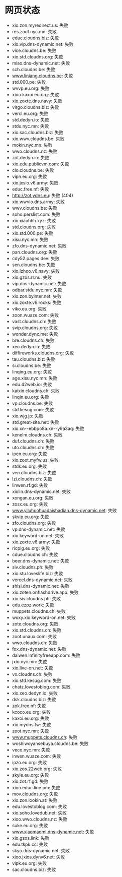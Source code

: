 # 网页状态
- xio.zon.myredirect.us: 失败
- res.zoot.nyc.mn: 失败
- educ.cloudns.biz: 失败
- xio.vip.dns-dynamic.net: 失败
- vice.cloudns.be: 失败
- xio.std.cloudns.org: 失败
- miao.dns-dynamic.net: 失败
- sch.cloudns.be: 失败
- www.liniang.cloudns.be: 失败
- std.000.pe: 失败
- wvvp.eu.org: 失败
- xioo.kaxoi.eu.org: 失败
- xio.zoxte.dns.navy: 失败
- virgo.cloudns.biz: 失败
- vercl.eu.org: 失败
- std.dedyn.io: 失败
- stdu.nyc.mn: 失败
- xio.sac.cloudns.biz: 失败
- xio.wwv.cloudns.be: 失败
- mokin.nyc.mn: 失败
- wwo.cloudns.nz: 失败
- zot.dedyn.io: 失败
- xio.edu.publicvm.com: 失败
- clo.cloudns.be: 失败
- vipn.eu.org: 失败
- xio.jxsio.v6.army: 失败
- educ.free.nf: 失败
- http://zot.ydns.eu: 失败 (404)
- xio.wwvio.dns.army: 失败
- wwv.cloudns.be: 失败
- soho.perslist.com: 失败
- xio.xiaohhh.xyz: 失败
- std.cloudns.org: 失败
- xio.std.000.pe: 失败
- xisu.nyc.mn: 失败
- zfo.dns-dynamic.net: 失败
- pan.cloudns.org: 失败
- cdy52.pages.dev: 失败
- sen.cloudns.be: 失败
- xio.lzhoo.v6.navy: 失败
- xio.gzos.rr.nu: 失败
- vip.dns-dynamic.net: 失败
- odbar.stdu.nyc.mn: 失败
- xio.zon.byinter.net: 失败
- xio.zoxte.v6.rocks: 失败
- viko.eu.org: 失败
- zoon.wuaze.com: 失败
- vast.cloudns.ch: 失败
- svip.cloudns.org: 失败
- wonder.dynx.me: 失败
- bre.cloudns.ch: 失败
- xeo.dedyn.io: 失败
- diffireworks.cloudns.org: 失败
- tau.cloudns.biz: 失败
- si.cloudns.be: 失败
- linqing.eu.org: 失败
- age.xisu.nyc.mn: 失败
- edu.42web.io: 失败
- kaixin.cloudns.ch: 失败
- linqin.eu.org: 失败
- vp.cloudns.be: 失败
- std.kesug.com: 失败
- xio.wjg.jp: 失败
- std.great-site.net: 失败
- xio.xn--ebbpo8a.xn--y9a3aq: 失败
- kenelm.cloudns.ch: 失败
- duf.cloudns.ch: 失败
- uto.cloudns.ch: 失败
- ipen.eu.org: 失败
- xio.zoot.myfw.us: 失败
- stds.eu.org: 失败
- ven.cloudns.biz: 失败
- lzi.cloudns.ch: 失败
- linwen.rf.gd: 失败
- xiolin.dns-dynamic.net: 失败
- xongan.eu.org: 失败
- zosx.eu.org: 失败
- www.yiluhuohuadaishadian.dns-dynamic.net: 失败
- skvip.eu.org: 失败
- zfo.cloudns.org: 失败
- vp.dns-dynamic.net: 失败
- xio.keyword-on.net: 失败
- xio.zoxte.v6.army: 失败
- ricpig.eu.org: 失败
- cdue.cloudns.ch: 失败
- beer.dns-dynamic.net: 失败
- siv.cloudns.ph: 失败
- xio.stu.loveslife.biz: 失败
- vercel.dns-dynamic.net: 失败
- shisi.dns-dynamic.net: 失败
- xio.zoten.onflashdrive.app: 失败
- xio.siv.cloudns.ph: 失败
- edu.ezpz.work: 失败
- muppets.cloudns.ch: 失败
- woxy.xio.keyword-on.net: 失败
- zote.cloudns.org: 失败
- xio.std.cloudns.ch: 失败
- zoot.unaux.com: 失败
- wwo.cloudns.ch: 失败
- fox.dns-dynamic.net: 失败
- daiwen.infinityfreeapp.com: 失败
- jxio.nyc.mn: 失败
- xio.live-on.net: 失败
- vx.cloudns.ch: 失败
- xio.std.kesug.com: 失败
- chatz.lovestoblog.com: 失败
- xio.xeo.dedyn.io: 失败
- dsk.cloudns.biz: 失败
- zok.free.nf: 失败
- kcoco.eu.org: 失败
- kaxoi.eu.org: 失败
- xio.mydns.tw: 失败
- zoot.nyc.mn: 失败
- www.muppets.cloudns.ch: 失败
- woshiwoyansebuya.cloudns.be: 失败
- veco.nyc.mn: 失败
- inwen.wuaze.com: 失败
- ipzo.eu.org: 失败
- xio.zos.22web.org: 失败
- skyle.eu.org: 失败
- xio.zot.rf.gd: 失败
- xioo.educ.line.pm: 失败
- mov.cloudns.org: 失败
- xio.zon.lookin.at: 失败
- edu.lovestoblog.com: 失败
- xio.soho.lovedub.net: 失败
- xioo.wwo.cloudns.nz: 失败
- suke.eu.org: 失败
- www.xiaomaomi.dns-dynamic.net: 失败
- xio.gzos.link: 失败
- edu.tkpk.cc: 失败
- skyo.dns-dynamic.net: 失败
- xioo.jxios.dynv6.net: 失败
- vipk.eu.org: 失败
- sac.cloudns.biz: 失败
